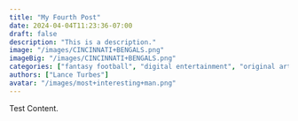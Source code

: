 ```yaml
---
title: "My Fourth Post"
date: 2024-04-04T11:23:36-07:00
draft: false
description: "This is a description."
image: "/images/CINCINNATI+BENGALS.png"
imageBig: "/images/CINCINNATI+BENGALS.png"
categories: ["fantasy football", "digital entertainment", "original art"]
authors: ["Lance Turbes"]
avatar: "/images/most+interesting+man.png"
---
```


Test Content.
